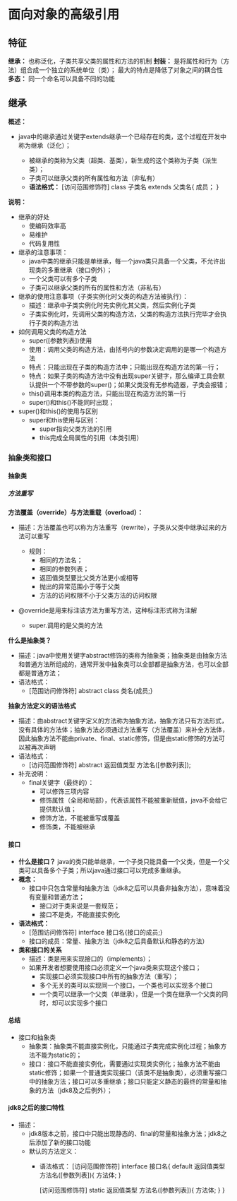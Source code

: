 # 面向对象的高级引用

## 特征

**继承：**
		也称泛化，子类共享父类的属性和方法的机制
**封装：**
		是将属性和行为（方法）组合成一个独立的系统单位（类）；
		最大的特点是降低了对象之间的耦合性
**多态：**
		同一个命名可以具备不同的功能

## 继承

**概述：**

- java中的继承通过关键字extends继承一个已经存在的类，这个过程在开发中称为继承（泛化）；

  - 被继承的类称为父类（超类、基类），新生成的这个类称为子类（派生类）；
  - 子类可以继承父类的所有属性和方法（非私有）
  - **语法格式：**
    		[访问范围修饰符] class 子类名 extends 父类名{
        	成员；
    }

**说明：**

  - 继承的好处
    - 使编码效率高
    - 易维护
    - 代码复用性
- 继承的注意事项：
  - java中类的继承只能是单继承，每一个java类只具备一个父类，不允许出现类的多重继承（接口例外）；
  - 一个父类可以有多个子类
  - 子类可以继承父类的所有的属性和方法（非私有）
- 继承的使用注意事项（子类实例化时父类的构造方法被执行）：
  - 描述：继承中子类实例化时先实例化其父类，然后实例化子类
  - 子类实例化时，先调用父类的构造方法，父类的构造方法执行完毕才会执行子类的构造方法
- 如何调用父类的构造方法
  - super([参数列表])使用
  - 使用：调用父类的构造方法，由括号内的参数决定调用的是哪一个构造方法
  - 特点：只能出现在子类的构造方法中；只能出现在构造方法的第一行；
  - 特点：如果子类的构造方法中没有出现super关键字，那么编译工具会默认提供一个不带参数的super()；如果父类没有无参构造器，子类会报错；
  - this()调用本类的构造方法，只能出现在构造方法的第一行
  - super()和this()不能同时出现；
- super()和this()的使用与区别
  - super和this使用与区别：
    - super指向父类方法的引用
    - this完成全局属性的引用（本类引用）

### 抽象类和接口

#### 抽象类

##### 方法重写

**方法覆盖（override）与方法重载（overload）：**

- 描述：方法覆盖也可以称为方法重写（rewrite），子类从父类中继承过来的方法可以重写

  - 规则：
      - 相同的方法名；
      - 相同的参数列表；
      - 返回值类型要比父类方法更小或相等
      - 抛出的异常范围小于等于父类
      - 方法的访问权限不小于父类方法的访问权限
- @override是用来标注该方法为重写方法，这种标注形式称为注解
  - super.调用的是父类的方法

**什么是抽象类？**

- 描述：java中使用关键字abstract修饰的类称为抽象类；抽象类是由抽象方法和普通方法所组成的，通常开发中抽象类可以全部都是抽象方法，也可以全部都是普通方法；
- 语法格式：
  - [范围访问修饰符] abstract class 类名{成员;}

**抽象方法定义的语法格式**

- 描述：由abstract关键字定义的方法称为抽象方法，抽象方法只有方法形式，没有具体的方法体；抽象方法必须通过方法重写（方法覆盖）来补全方法体，因此抽象方法不能由private、final、static修饰，但是由static修饰的方法可以被再次声明
- 语法格式：
  - [访问范围修饰符] abstract 返回值类型 方法名([参数列表]);
- 补充说明：
  - final关键字（最终的）：
    - 可以修饰三项内容
    - 修饰属性（全局和局部），代表该属性不能被重新赋值，java不会给它提供默认值；
    - 修饰方法，不能被重写或覆盖
    - 修饰类，不能被继承

#### 接口

- **什么是接口？**
  		java的类只能单继承，一个子类只能具备一个父类，但是一个父类可以具备多个子类；所以java通过接口可以完成多重继承。
- **概念：**
  - 接口中只包含常量和抽象方法（jdk8之后可以具备非抽象方法），意味着没有变量和普通方法；
    - 接口对于类来说是一套规范；
    - 接口不是类，不能直接实例化
- **语法格式：**
  - [范围访问修饰符] interface 接口名{接口的成员;}
  - 接口的成员：常量、抽象方法（jdk8之后具备默认和静态的方法）
- **类和接口的关系**
  - 描述：类是用来实现接口的（implements）；
  - 如果开发者想要使用接口必须定义一个java类来实现这个接口；
    - 实现接口必须实现接口中所有的抽象方法（重写）；
    - 多个无关的类可以实现同一个接口，一个类也可以实现多个接口
    - 一个类可以继承一个父类（单继承），但是一个类在继承一个父类的同时，却可以实现多个接口

#### 总结

- 接口和抽象类
  - 抽象类：抽象类不能直接实例化，只能通过子类完成实例化过程；抽象方法不能为static的；
  - 接口：接口不能直接实例化，需要通过实现类实例化；抽象方法不能由static修饰；如果一个普通类实现接口（该类不是抽象类），必须重写接口中的抽象方法；接口可以多重继承；接口只能定义静态的最终的常量和抽象的方法（jdk8及之后例外）；

#### jdk8之后的接口特性

- 描述：
  - jdk8版本之前，接口中只能出现静态的、final的常量和抽象方法；jdk8之后添加了新的接口功能
  - 默认的方法定义：
    - 语法格式：
      [访问范围修饰符] interface 接口名{
      	default 返回值类型 方法名([参数列表]){
      		方法体;
      	}

     	[访问范围修饰符] static 返回值类型 方法名([参数列表]){
				方法体;
				}
    	 }
    	
    	

